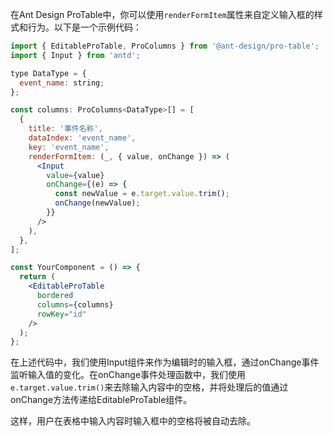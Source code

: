 在Ant Design ProTable中，你可以使用`renderFormItem`属性来自定义输入框的样式和行为。以下是一个示例代码：

```jsx
import { EditableProTable, ProColumns } from '@ant-design/pro-table';
import { Input } from 'antd';

type DataType = {
  event_name: string;
};

const columns: ProColumns<DataType>[] = [
  {
    title: '事件名称',
    dataIndex: 'event_name',
    key: 'event_name',
    renderFormItem: (_, { value, onChange }) => (
      <Input
        value={value}
        onChange={(e) => {
          const newValue = e.target.value.trim();
          onChange(newValue);
        }}
      />
    ),
  },
];

const YourComponent = () => {
  return (
    <EditableProTable
      bordered
      columns={columns}
      rowKey="id"
    />
  );
};
```

在上述代码中，我们使用Input组件来作为编辑时的输入框，通过onChange事件监听输入值的变化。在onChange事件处理函数中，我们使用`e.target.value.trim()`来去除输入内容中的空格，并将处理后的值通过onChange方法传递给EditableProTable组件。

这样，用户在表格中输入内容时输入框中的空格将被自动去除。
